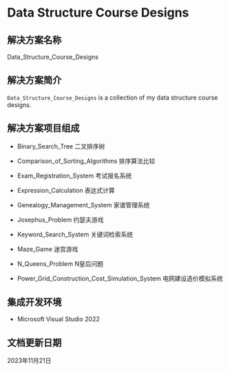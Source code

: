 # Data Structure Course Designs

## 解决方案名称

Data_Structure_Course_Designs

## 解决方案简介

`Data_Structure_Course_Designs` is a collection of my data structure course designs.

## 解决方案项目组成

* Binary_Search_Tree 二叉排序树

* Comparison_of_Sorting_Algorithms 排序算法比较

* Exam_Registration_System 考试报名系统

* Expression_Calculation 表达式计算

* Genealogy_Management_System 家谱管理系统

* Josephus_Problem 约瑟夫游戏

* Keyword_Search_System 关键词检索系统

* Maze_Game 迷宫游戏

* N_Queens_Problem N皇后问题

* Power_Grid_Construction_Cost_Simulation_System 电网建设造价模拟系统

## 集成开发环境

* Microsoft Visual Studio 2022

## 文档更新日期

2023年11月21日